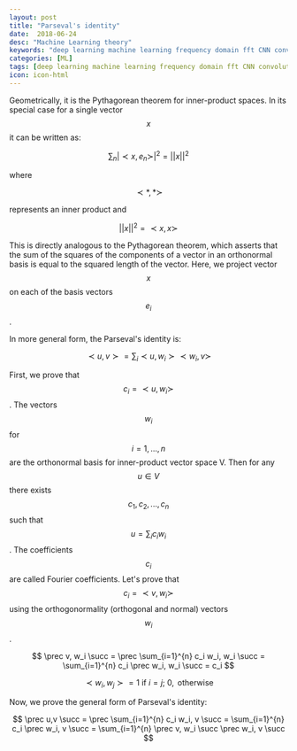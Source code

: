 ```yaml
---
layout: post
title: "Parseval's identity"
date:  2018-06-24
desc: "Machine Learning theory"
keywords: "deep learning machine learning frequency domain fft CNN convolution linear algebra LA"
categories: [ML]
tags: [deep learning machine learning frequency domain fft CNN convolution linear algebra LA]
icon: icon-html
---
```


Geometrically, it is the Pythagorean theorem for inner-product spaces. In its special case for a single vector $$x$$ it can be written as:

$$ \sum_{n} |\prec x,e_n \succ|^2 = ||x||^2 $$

where

$$ \prec *,* \succ $$

represents an inner product and

$$ ||x||^{2} = \prec x, x \succ $$

This is directly analogous to the Pythagorean theorem, which asserts that the sum of the squares of the components of a vector in an orthonormal basis is equal to the squared length of the vector. Here, we project vector $$x$$ on each of the basis vectors $$e_i$$.

In more general form, the Parseval's identity is:

$$\prec u,v \succ = \sum_i \prec u,w_i \succ \prec w_i, v \succ $$

First, we prove that $$c_i = \prec u, w_i \succ $$.
The vectors $$w_i$$ for $$i=1,...,n$$ are the orthonormal basis for inner-product vector space V. Then for any $$ u \in V$$ there exists $$c_1,c_2, ..., c_n $$ such that $$ u = \sum_i c_i w_i $$. The coefficients $$c_i$$ are called Fourier coefficients. Let's prove that $$c_i = \prec v, w_i \succ $$ using the orthogonormality (orthogonal and normal) vectors $$w_i$$.

$$ \prec v, w_i \succ = \prec \sum_{i=1}^{n} c_i w_i, w_i \succ = \sum_{i=1}^{n} c_i \prec w_i, w_i \succ = c_i $$

$$ \prec w_i, w_j \succ = 1 \mbox{ if } i=j \mbox{; } 0, \mbox{ otherwise} $$

Now, we prove the general form of Parseval's identity:

$$ \prec u,v \succ = \prec \sum_{i=1}^{n} c_i w_i, v \succ = \sum_{i=1}^{n} c_i \prec w_i, v \succ = \sum_{i=1}^{n} \prec v, w_i \succ \prec w_i, v \succ $$

